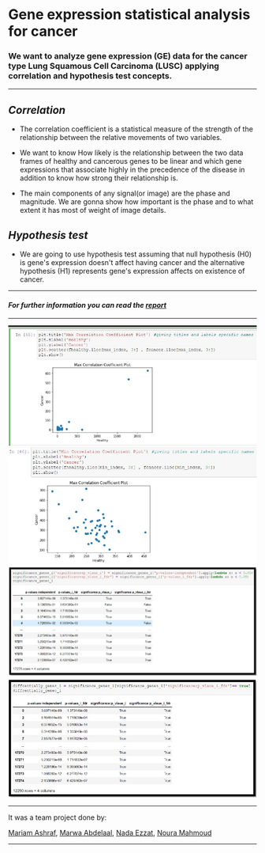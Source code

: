 # Gene expression statistical analysis for cancer 

### We want to analyze gene expression (GE) data for the cancer type Lung Squamous Cell Carcinoma (LUSC) applying correlation and hypothesis test concepts.

***

## *Correlation*
- The correlation coefficient is a statistical measure of the strength of the relationship between the relative movements of two variables.
- We want to know How likely is the relationship between the two data frames of healthy and cancerous genes to be linear and which gene expressions that associate highly in the precedence of the disease in addition to know how strong their relationship is. 

- The main components of any signal(or image) are the phase and magnitude. We are gonna show how important is the phase and to what extent it has most of weight of image details. 

## *Hypothesis test*
- We are going to use hypothesis test assuming that null hypothesis (H0) is gene's expression doesn't affect having cancer and the alternative hypothesis (H1) represents gene's expression affects on existence of cancer.

***
#### *For further information you can read the [report](final_biostatistics.pdf)*
***


![a](Imgs/1.jpeg)
![b](Imgs/2.jpeg)
![c](Imgs/3.jpeg)
![d](Imgs/4.jpeg)


***

It was a team project done by:

[Mariam Ashraf](https://github.com/mariamashraf731), 
[Marwa Abdelaal](https://github.com/MarwaAbdelAal), 
[Nada Ezzat](https://github.com/nadaezzat-99), 
[Noura Mahmoud](https://github.com/Noura-Mahmoud)

***
